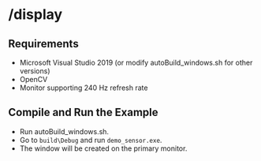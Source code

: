 # /display

## Requirements
- Microsoft Visual Studio 2019 (or modify autoBuild_windows.sh for other versions)
- OpenCV
- Monitor supporting 240 Hz refresh rate

## Compile and Run the Example
- Run autoBuild_windows.sh.
- Go to `build\Debug` and run `demo_sensor.exe`.
- The window will be created on the primary monitor.